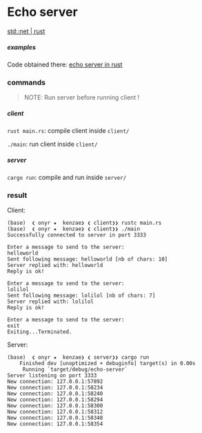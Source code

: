 # Echo server

[std::net | rust](https://doc.rust-lang.org/std/net/index.html)

##### examples

Code obtained there: [echo server in rust](https://riptutorial.com/rust/example/4404/a-simple-tcp-client-and-server-application--echo)

### commands

> NOTE: Run server before running client !

##### client

`rust main.rs`: compile client inside `client/`

`./main`: run client inside `client/`

##### server

`cargo run`: compile and run inside `server/`

### result

Client:

```shell
(base)  ❮ onyr ★  kenzae❯ ❮ client❯❯ rustc main.rs 
(base)  ❮ onyr ★  kenzae❯ ❮ client❯❯ ./main 
Successfully connected to server in port 3333

Enter a message to send to the server:
helloworld
Sent following message: helloworld [nb of chars: 10]
Server replied with: helloworld
Reply is ok!

Enter a message to send to the server:
lolilol
Sent following message: lolilol [nb of chars: 7]
Server replied with: lolilol
Reply is ok!

Enter a message to send to the server:
exit
Exiting...Terminated.
```

Server:

```shell
(base)  ❮ onyr ★  kenzae❯ ❮ server❯❯ cargo run
    Finished dev [unoptimized + debuginfo] target(s) in 0.00s
     Running `target/debug/echo-server`
Server listening on port 3333
New connection: 127.0.0.1:57892
New connection: 127.0.0.1:58234
New connection: 127.0.0.1:58240
New connection: 127.0.0.1:58294
New connection: 127.0.0.1:58300
New connection: 127.0.0.1:58312
New connection: 127.0.0.1:58348
New connection: 127.0.0.1:58354
```
